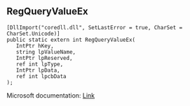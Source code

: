 ## RegQueryValueEx

```
[DllImport("coredll.dll", SetLastError = true, CharSet = CharSet.Unicode)]
public static extern int RegQueryValueEx(
   IntPtr hKey,
   string lpValueName,
   IntPtr lpReserved,
   ref int lpType,
   IntPtr lpData,
   ref int lpcbData
);
```

Microsoft documentation: [Link](https://docs.microsoft.com/en-us/windows/win32/api/winreg/nf-winreg-regqueryvalueexw)
